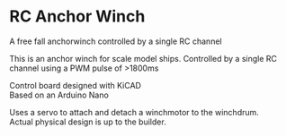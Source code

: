 # RC Anchor Winch
A free fall anchorwinch controlled by a single RC channel

This is an anchor winch for scale model ships.
Controlled by a single RC channel using a PWM pulse of >1800ms

Control board designed with KiCAD  
Based on an Arduino Nano

Uses a servo to attach and detach a winchmotor to the winchdrum.  
Actual physical design is up to the builder.
